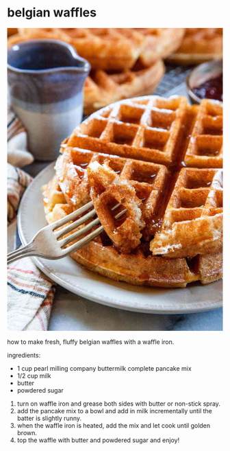 # belgian waffles
![a plate of belgian waffles topped with powdered sugar](img/waffles.jpg)

how to make fresh, fluffy belgian waffles with a waffle iron.

ingredients:
- 1 cup pearl milling company buttermilk complete pancake mix
- 1/2 cup milk
- butter
- powdered sugar

1. turn on waffle iron and grease both sides with butter or non-stick spray.
2. add the pancake mix to a bowl and add in milk incrementally until the batter is slightly runny.
3. when the waffle iron is heated, add the mix and let cook until golden brown.
4. top the waffle with butter and powdered sugar and enjoy!